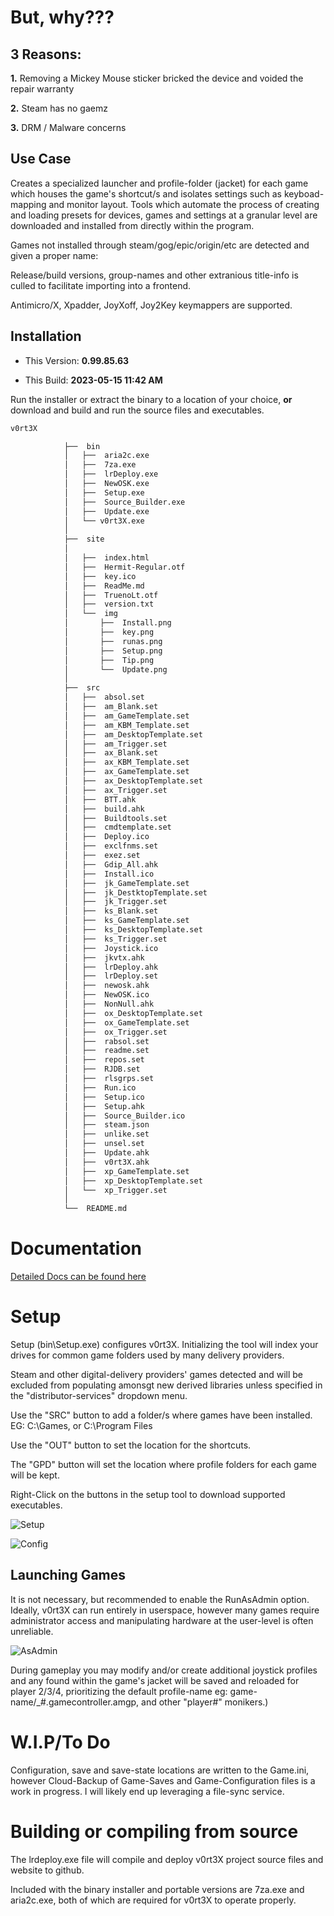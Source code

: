 ﻿# But, why???

## 3 Reasons:

**1.** Removing a Mickey Mouse sticker bricked the device and voided the repair warranty 

**2.** Steam has no gaemz

**3.** DRM / Malware concerns
## Use Case

Creates a specialized launcher and profile-folder (jacket) for each game which houses the game's shortcut/s and isolates settings such as
 keyboad-mapping and monitor layout.  Tools which automate the process of creating and loading presets for devices, games and settings at 
 a granular level are downloaded and installed from directly within the program.

Games not installed through steam/gog/epic/origin/etc are detected and given a proper name:

Release/build versions, group-names and other extranious title-info is culled to facilitate importing into a frontend.

Antimicro/X, Xpadder, JoyXoff, Joy2Key keymappers are supported.


## Installation
- This Version: **0.99.85.63**

- This Build: **2023-05-15 11:42 AM**

Run the installer or extract the binary to a location of your choice, **or** download and build and run the source files and executables.
```sh
v0rt3X

			├──  bin
			│   ├──  aria2c.exe
			│   ├──  7za.exe
			│   ├──  lrDeploy.exe
			│   ├──  NewOSK.exe
			│   ├──  Setup.exe
			│   ├──  Source_Builder.exe
			│   ├──  Update.exe
			│   └── v0rt3X.exe
			│
			├──  site
			│
			│   ├──  index.html
			│   ├──  Hermit-Regular.otf
			│   ├──  key.ico
			│   ├──  ReadMe.md
			│   ├──  TruenoLt.otf
			│   ├──  version.txt
			│	└──  img
			│       ├──  Install.png
			│       ├──  key.png
			│       ├──  runas.png
			│       ├──  Setup.png
			│       ├──  Tip.png
			│       └──  Update.png
			│
			├──  src
			│   ├──  absol.set
			│   ├──  am_Blank.set
			│   ├──  am_GameTemplate.set
			│   ├──  am_KBM_Template.set
			│   ├──  am_DesktopTemplate.set
			│   ├──  am_Trigger.set
			│   ├──  ax_Blank.set
			│   ├──  ax_KBM_Template.set
			│   ├──  ax_GameTemplate.set
			│   ├──  ax_DesktopTemplate.set
			│   ├──  ax_Trigger.set
			│   ├──  BTT.ahk
			│   ├──  build.ahk
			│   ├──  Buildtools.set
			│   ├──  cmdtemplate.set
			│   ├──  Deploy.ico
			│   ├──  exclfnms.set
			│   ├──  exez.set
			│   ├──  Gdip_All.ahk
			│   ├──  Install.ico
			│   ├──  jk_GameTemplate.set
			│   ├──  jk_DestktopTemplate.set
			│   ├──  jk_Trigger.set
			│   ├──  ks_Blank.set
			│   ├──  ks_GameTemplate.set
			│   ├──  ks_DesktopTemplate.set
			│   ├──  ks_Trigger.set
			│   ├──  Joystick.ico
			│   ├──  jkvtx.ahk
			│   ├──  lrDeploy.ahk
			│   ├──  lrDeploy.set
			│   ├──  newosk.ahk
			│   ├──  NewOSK.ico
			│   ├──  NonNull.ahk
			│   ├──  ox_DesktopTemplate.set
			│   ├──  ox_GameTemplate.set
			│   ├──  ox_Trigger.set
			│   ├──  rabsol.set
			│   ├──  readme.set
			│   ├──  repos.set
			│   ├──  RJDB.set
			│   ├──  rlsgrps.set
			│   ├──  Run.ico
			│   ├──  Setup.ico
			│   ├──  Setup.ahk
			│   ├──  Source_Builder.ico
			│   ├──  steam.json
			│   ├──  unlike.set
			│   ├──  unsel.set
			│   ├──  Update.ahk
			│   ├──  v0rt3X.ahk
			│   ├──  xp_GameTemplate.set
			│   ├──  xp_DesktopTemplate.set
			│   └──  xp_Trigger.set
			│
			└──  README.md
```
# Documentation

[Detailed Docs can be found here](https://oldtools.github.io/v0rt3X)

# Setup

Setup (bin\Setup.exe) configures v0rt3X. Initializing the tool will index your drives for common game folders used by many delivery providers.

Steam and other digital-delivery providers' games detected and will be excluded from populating amonsgt new derived libraries unless specified in the "distributor-services" dropdown menu.

Use the "SRC" button to add a folder/s where games have been installed. EG: C:\Games, or C:\Program Files

Use the "OUT" button to set the location for the shortcuts.

The "GPD" button will set the location where profile folders for each game will be kept.

Right-Click on the buttons in the setup tool to download supported executables.

![Setup](https://oldtools.github.io/v0rt3X/img/Setup.png)



![Config](https://oldtools.github.io/v0rt3X/img/Config.png)

## Launching Games
It is not necessary, but recommended to enable the RunAsAdmin option.
Ideally, v0rt3X can run entirely in userspace, however many games require administrator access and manipulating hardware at the user-level is often unreliable.

![AsAdmin](https://oldtools.github.io/v0rt3X/img/runas.png)

During gameplay you may modify and/or create additional joystick profiles and any found within the game's jacket will be saved and reloaded for player 2/3/4, prioritizing the default profile-name eg: game-name/_#.gamecontroller.amgp, and other "player#" monikers.)

# W.I.P/To Do

Configuration, save and save-state locations are written to the Game.ini, however
Cloud-Backup of Game-Saves and Game-Configuration files is a work in progress.  I will likely end up leveraging a file-sync service. 


# Building or compiling from source

The lrdeploy.exe file will compile and deploy v0rt3X project source files and website to github.

Included with the binary installer and portable versions are 7za.exe and aria2c.exe, both of which are required for v0rt3X to operate properly.
